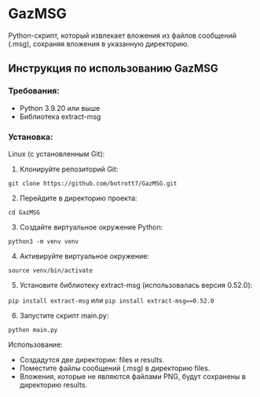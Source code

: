 # GazMSG
Python-скрипт, который извлекает вложения из файлов сообщений (.msg), сохраняя вложения в указанную директорию.

## Инструкция по использованию GazMSG

### Требования:

* Python 3.9.20 или выше
* Библиотека extract-msg


### Установка:

Linux (с установленным Git):

1. Клонируйте репозиторий Git:

`git clone https://github.com/botrott7/GazMSG.git`


2. Перейдите в директорию проекта:

`cd GazMSG`


3. Создайте виртуальное окружение Python:

`python3 -m venv venv`


4. Активируйте виртуальное окружение:

`source venv/bin/activate`


5. Установите библиотеку extract-msg (использовалась версия 0.52.0):

`pip install extract-msg` или `pip install extract-msg==0.52.0`


6. Запустите скрипт main.py:

`python main.py`


Использование:

* Создадутся две директории: files и results.
* Поместите файлы сообщений (.msg) в директорию files.
* Вложения, которые не являются файлами PNG, будут сохранены в директорию results.